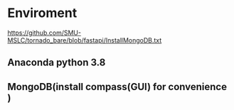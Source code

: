 # Enviroment
https://github.com/SMU-MSLC/tornado_bare/blob/fastapi/InstallMongoDB.txt
## Anaconda python 3.8 
## MongoDB(install compass(GUI) for convenience  )

